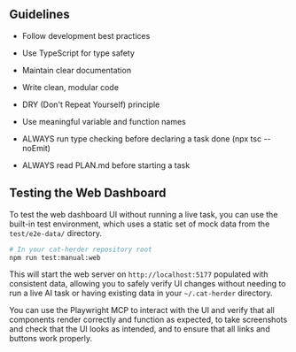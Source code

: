 ## Guidelines
- Follow development best practices
- Use TypeScript for type safety
- Maintain clear documentation
- Write clean, modular code
- DRY (Don't Repeat Yourself) principle
- Use meaningful variable and function names
- ALWAYS run type checking before declaring a task done (npx tsc --noEmit)

- ALWAYS read PLAN.md before starting a task


## Testing the Web Dashboard

To test the web dashboard UI without running a live task, you can use the built-in test environment, which uses a static set of mock data from the `test/e2e-data/` directory.

```bash
# In your cat-herder repository root
npm run test:manual:web
```

This will start the web server on `http://localhost:5177` populated with consistent data, allowing you to safely verify UI changes without needing to run a live AI task or having existing data in your `~/.cat-herder` directory.

You can use the Playwright MCP to interact with the UI and verify that all components render correctly and function as expected, to take screenshots and check that the UI looks as intended, and to ensure that all links and buttons work properly.